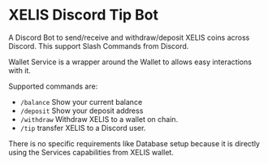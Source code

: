 # XELIS Discord Tip Bot

A Discord Bot to send/receive and withdraw/deposit XELIS coins across Discord.
This support Slash Commands from Discord.

Wallet Service is a wrapper around the Wallet to allows easy interactions with it.

Supported commands are:
- `/balance` Show your current balance
- `/deposit` Show your deposit address
- `/withdraw` Withdraw XELIS to a wallet on chain.
- `/tip` transfer XELIS to a Discord user.

There is no specific requirements like Database setup because it is directly using the Services capabilities from XELIS wallet.